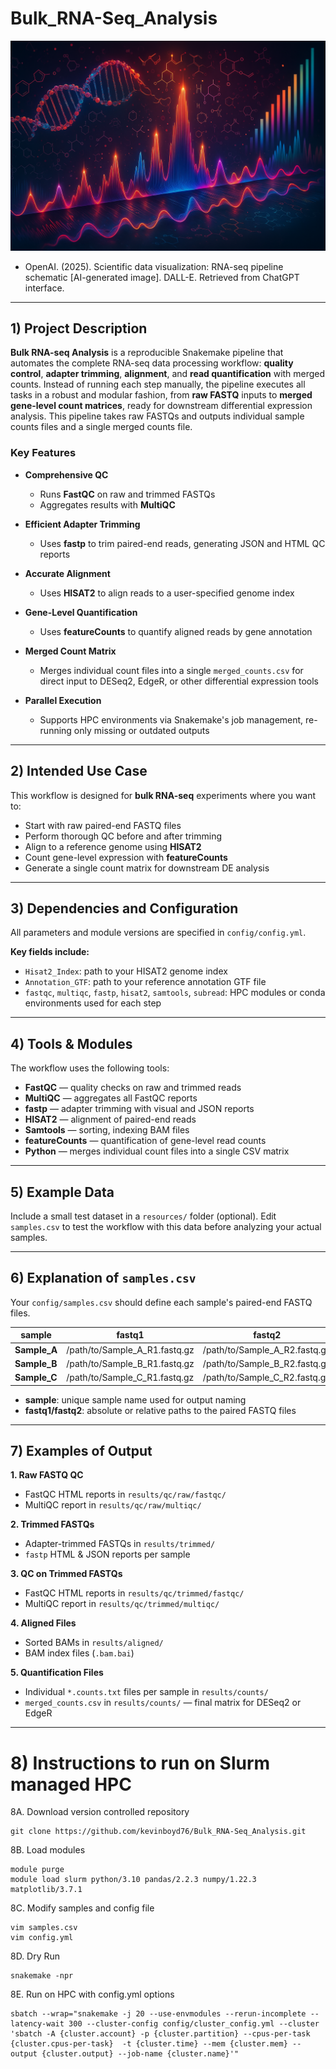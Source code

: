 # Bulk_RNA-Seq_Analysis

![RNA-seq](/images/Bulk_RNA-seq.png)  
- OpenAI. (2025). Scientific data visualization: RNA-seq pipeline schematic [AI-generated image]. DALL-E. Retrieved from ChatGPT interface.
  
---

## 1) Project Description

**Bulk RNA-seq Analysis** is a reproducible Snakemake pipeline that automates the complete RNA-seq data processing workflow: **quality control**, **adapter trimming**, **alignment**, and **read quantification** with merged counts. Instead of running each step manually, the pipeline executes all tasks in a robust and modular fashion, from **raw FASTQ** inputs to **merged gene-level count matrices**, ready for downstream differential expression analysis. This pipeline takes raw FASTQs and outputs individual sample counts files and a single merged counts file. 

### Key Features

+ **Comprehensive QC**  
  + Runs **FastQC** on raw and trimmed FASTQs  
  + Aggregates results with **MultiQC**

+ **Efficient Adapter Trimming**  
  + Uses **fastp** to trim paired-end reads, generating JSON and HTML QC reports

+ **Accurate Alignment**  
  + Uses **HISAT2** to align reads to a user-specified genome index

+ **Gene-Level Quantification**  
  + Uses **featureCounts** to quantify aligned reads by gene annotation

+ **Merged Count Matrix**  
  + Merges individual count files into a single `merged_counts.csv` for direct input to DESeq2, EdgeR, or other differential expression tools

+ **Parallel Execution**  
  + Supports HPC environments via Snakemake's job management, re-running only missing or outdated outputs

---

## 2) Intended Use Case

This workflow is designed for **bulk RNA-seq** experiments where you want to:

+ Start with raw paired-end FASTQ files  
+ Perform thorough QC before and after trimming  
+ Align to a reference genome using **HISAT2**  
+ Count gene-level expression with **featureCounts**  
+ Generate a single count matrix for downstream DE analysis

---

## 3) Dependencies and Configuration

All parameters and module versions are specified in `config/config.yml`.

**Key fields include:**  
+ `Hisat2_Index`: path to your HISAT2 genome index  
+ `Annotation_GTF`: path to your reference annotation GTF file  
+ `fastqc`, `multiqc`, `fastp`, `hisat2`, `samtools`, `subread`: HPC modules or conda environments used for each step

---

## 4) Tools & Modules

The workflow uses the following tools:

+ **FastQC** — quality checks on raw and trimmed reads
+ **MultiQC** — aggregates all FastQC reports
+ **fastp** — adapter trimming with visual and JSON reports
+ **HISAT2** — alignment of paired-end reads
+ **Samtools** — sorting, indexing BAM files
+ **featureCounts** — quantification of gene-level read counts
+ **Python** — merges individual count files into a single CSV matrix

---

## 5) Example Data

Include a small test dataset in a `resources/` folder (optional). Edit `samples.csv` to test the workflow with this data before analyzing your actual samples.

---

## 6) Explanation of `samples.csv`

Your `config/samples.csv` should define each sample's paired-end FASTQ files.

| sample     | fastq1                          | fastq2                         |
|------------|---------------------------------|--------------------------------|
| **Sample_A** | /path/to/Sample_A_R1.fastq.gz | /path/to/Sample_A_R2.fastq.gz  |
| **Sample_B** | /path/to/Sample_B_R1.fastq.gz | /path/to/Sample_B_R2.fastq.gz  |
| **Sample_C** | /path/to/Sample_C_R1.fastq.gz | /path/to/Sample_C_R2.fastq.gz  |

+ **sample**: unique sample name used for output naming  
+ **fastq1/fastq2**: absolute or relative paths to the paired FASTQ files

---

## 7) Examples of Output

**1. Raw FASTQ QC**  
+ FastQC HTML reports in `results/qc/raw/fastqc/`  
+ MultiQC report in `results/qc/raw/multiqc/`

**2. Trimmed FASTQs**  
+ Adapter-trimmed FASTQs in `results/trimmed/`  
+ `fastp` HTML & JSON reports per sample

**3. QC on Trimmed FASTQs**  
+ FastQC HTML reports in `results/qc/trimmed/fastqc/`  
+ MultiQC report in `results/qc/trimmed/multiqc/`

**4. Aligned Files**  
+ Sorted BAMs in `results/aligned/`  
+ BAM index files (`.bam.bai`)

**5. Quantification Files**  
+ Individual `*.counts.txt` files per sample in `results/counts/`  
+ `merged_counts.csv` in `results/counts/` — final matrix for DESeq2 or EdgeR

---

# 8) Instructions to run on Slurm managed HPC
8A. Download version controlled repository
```
git clone https://github.com/kevinboyd76/Bulk_RNA-Seq_Analysis.git
```
8B. Load modules
```
module purge
module load slurm python/3.10 pandas/2.2.3 numpy/1.22.3 matplotlib/3.7.1
```
8C. Modify samples and config file
```
vim samples.csv
vim config.yml
```
8D. Dry Run
```
snakemake -npr
```
8E. Run on HPC with config.yml options
```
sbatch --wrap="snakemake -j 20 --use-envmodules --rerun-incomplete --latency-wait 300 --cluster-config config/cluster_config.yml --cluster 'sbatch -A {cluster.account} -p {cluster.partition} --cpus-per-task {cluster.cpus-per-task}  -t {cluster.time} --mem {cluster.mem} --output {cluster.output} --job-name {cluster.name}'"
```
